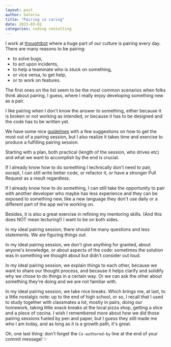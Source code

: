 ```yaml
---
layout: post
author: Valeria
title: "Pairing is caring"
date: 2023-03-01
categories: coding consulting
---
```

I work at [thoughtbot](https://thoughtbot.com/team) where a huge part of our culture is pairing every day.
There are many reasons to be pairing:
- to solve bugs,
- to act upon incidents,
- to help a teammate who is stuck on something,
- or vice versa, to get help,
- or to work on features.

The first ones on the list seem to be the most common scenarios when folks think about pairing, I guess, where I really enjoy developing something new as a pair.

I like pairing when I don't know the answer to something, either because it is broken or not working as intended, or because it has to be designed and the code has to be written yet.

We have some nice [guidelines](https://thoughtbot.com/blog/how-to-get-better-at-pair-programming) with a few suggestions on how to get the most out of a pairing session, but I also realize it takes time and exercise to produce a fulfilling pairing session.

Starting with a plan, both practical (length of the session, who drives etc) and what we want to accomplish by the end is crucial.

If I already know how to do something I technically don't need to pair, except, I can still write better code, or refactor it, or have a stronger Pull Request as a result regardless.

If I already know how to do something, I can still take the opportunity to pair with another developer who maybe has less experience and they can be exposed to something new, like a new language they don't use daily or a different part of the app we're working on.

Besides, it is also a great exercise in refining my mentoring skills. (And this does NOT mean lecturing!)
I want to be on both sides.

In my ideal pairing session, there should be many questions and less statements. We are figuring things out.

In my ideal pairing session, we don't give anything for granted, about anyone's knowledge, or about aspects of the code: sometimes the solution was in something we thought about but didn't consider out loud.

In my ideal pairing session, we explain things to each other, because we want to share our thought process, and because it helps clarify and solidify why we chose to do things in a certain way. Or we can ask the other about something they're doing and we are not familiar with.

In my ideal pairing session, we take nice breaks.
Which brings me, at last, to a little nostalgic note: up to the end of high school, or so, I recall that I used to study together with classmates a lot, mostly in pairs, doing our homework, taking little snack breaks at the local pizza shop, getting a slice and a piece of cecina.
I wish I remembered more about how we did those pairing sessions fueled by pen and paper, but I guess they still made me who I am today, and as long as it is a growth path, it's great.

Oh, one last thing: don't forget the `Co-authored-by` line at the end of your commit message! ✨
